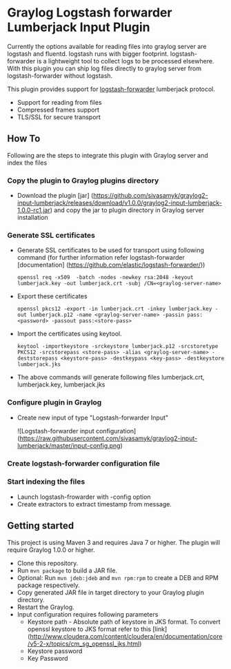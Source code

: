 # Graylog Logstash forwarder Lumberjack Input Plugin

Currently the options available for reading files into graylog server are logstash and fluentd. logstash runs with bigger
footprint. logstash-forwarder is a lightweight tool to collect logs to be processed elsewhere. With this plugin you can 
ship log files directly to graylog server from logstash-forwarder without logstash. 

This plugin provides support for [logstash-forwarder](https://github.com/elastic/logstash-forwarder) lumberjack protocol.

* Support for reading from files
* Compressed frames support
* TLS/SSL for secure transport
    
How To
------

Following are the steps to integrate this plugin with Graylog server and index the files

### Copy the plugin to Graylog plugins directory
* Download the plugin [jar] (https://github.com/sivasamyk/graylog2-input-lumberjack/releases/download/v1.0.0/graylog2-input-lumberjack-1.0.0-rc1.jar) and copy the jar to plugin directory in Graylog server installation

### Generate SSL certificates
* Generate SSL certificates to be used for transport using following command (for further information refer logstash-forwarder [documentation] (https://github.com/elastic/logstash-forwarder/))

     `openssl req -x509  -batch -nodes -newkey rsa:2048 -keyout lumberjack.key -out lumberjack.crt -subj /CN=<graylog-server-name>`
* Export these certificates 

     `openssl pkcs12 -export -in lumberjack.crt -inkey lumberjack.key -out lumberjack.p12 -name <graylog-server-name> -passin pass:<password> -passout pass:<store-pass>`
     
* Import the certificates using keytool. 

     `keytool -importkeystore -srckeystore lumberjack.p12 -srcstoretype PKCS12 -srcstorepass <store-pass> -alias <graylog-server-name> -deststorepass <keystore-pass> -destkeypass <key-pass> -destkeystore lumberjack.jks`
     
* The above commands will generate following files lumberjack.crt, lumberjack.key, lumberjack.jks
   
### Configure plugin in Graylog 
* Create new input of type "Logstash-forwarder Input" 
     
     ![Logstash-forwarder input configuration] (https://raw.githubusercontent.com/sivasamyk/graylog2-input-lumberjack/master/input-config.png)

### Create logstash-forwarder configuration file

### Start indexing the files
* Launch logstash-frowarder with -config option
* Create extractors to extract timestamp from message.

Getting started
---------------

This project is using Maven 3 and requires Java 7 or higher. The plugin will require Graylog 1.0.0 or higher.

* Clone this repository.
* Run `mvn package` to build a JAR file.
* Optional: Run `mvn jdeb:jdeb` and `mvn rpm:rpm` to create a DEB and RPM package respectively.
* Copy generated JAR file in target directory to your Graylog plugin directory.
* Restart the Graylog.
* Input configuration requires following parameters
    * Keystore path - Absolute path of keystore in JKS format. To convert openssl keystore to JKS format refer to
     this [link] (http://www.cloudera.com/content/cloudera/en/documentation/core/v5-2-x/topics/cm_sg_openssl_jks.html)
    * Keystore password
    * Key Password